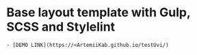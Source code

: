 # Base layout template with Gulp, SCSS and Stylelint

    - [DEMO LINK](https://<ArtemiiKab.github.io/testUvi/)
